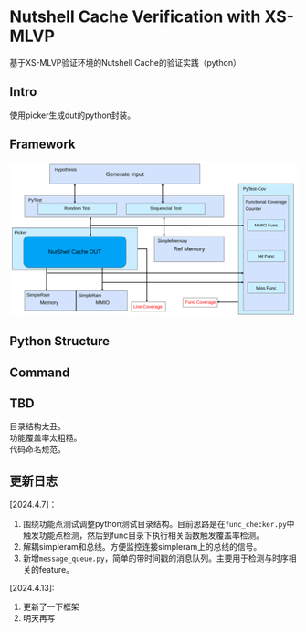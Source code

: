 # Nutshell Cache Verification with XS-MLVP
基于XS-MLVP验证环境的Nutshell Cache的验证实践（python）

## Intro
使用picker生成dut的python封装。

## Framework
![alt text](pic/image.png)

## Python Structure

## Command


## TBD
目录结构太丑。  
功能覆盖率太粗糙。  
代码命名规范。  

## 更新日志
[2024.4.7]：  
1. 围绕功能点测试调整python测试目录结构。目前思路是在`func_checker.py`中触发功能点检测，然后到func目录下执行相关函数触发覆盖率检测。  
2. 解耦simpleram和总线。方便监控连接simpleram上的总线的信号。  
3. 新增`message_queue.py`，简单的带时间戳的消息队列。主要用于检测与时序相关的feature。  

[2024.4.13]:
1. 更新了一下框架
2. 明天再写
